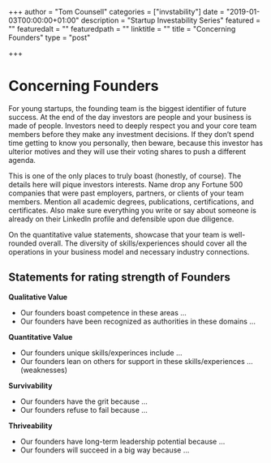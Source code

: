 +++
author = "Tom Counsell"
categories = ["invstability"]
date = "2019-01-03T00:00:00+01:00"
description = "Startup Investability Series"
featured = ""
featuredalt = ""
featuredpath = ""
linktitle = ""
title = "Concerning Founders"
type = "post"

+++
# Concerning Founders

For young startups, the founding team is the biggest identifier of future success. At the end of the day investors are people and your business is made of people. Investors need to deeply respect you and your core team members before they make any investment decisions. If they don’t spend time getting to know you personally, then beware, because this investor has ulterior motives and they will use their voting shares to push a different agenda.

This is one of the only places to truly boast (honestly, of course). The details here will pique investors interests. Name drop any Fortune 500 companies that were past employers, partners, or clients of your team members. Mention all academic degrees, publications, certifications, and certificates. Also make sure everything you write or say about someone is already on their LinkedIn profile and defensible upon due diligence.

On the quantitative value statements, showcase that your team is well-rounded overall. The diversity of skills/experiences should cover all the operations in your business model and necessary industry connections.

## Statements for rating strength of Founders

**Qualitative Value**

* Our founders boast competence in these areas ...
* Our founders have been recognized as authorities in these domains ...

**Quantitative Value**

* Our founders unique skills/experinces include ...
* Our founders lean on others for support in these skills/experiences ... (weaknesses)

**Survivability**

* Our founders have the grit because ...
* Our founders refuse to fail because ...

**Thriveability**

* Our founders have long-term leadership potential because ...
* Our founders will succeed in a big way because ...